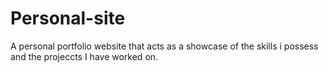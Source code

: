 # Personal-site

A personal portfolio website that acts as a showcase of the skills i possess and the projeccts I have worked on.
